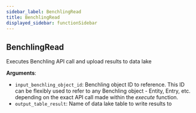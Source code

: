 ```yaml
---
sidebar_label: BenchlingRead
title: BenchlingRead
displayed_sidebar: functionSidebar
---
```


## BenchlingRead

Executes Benchling API call and upload results to data lake

**Arguments**:

- `input_benchling_object_id`: Benchling object ID to reference.  This ID can be flexibly used to refer to any Benchling object - Entity, Entry, etc. depending on the exact API call made within the *execute* function.
- `output_table_result`: Name of data lake table to write results to

